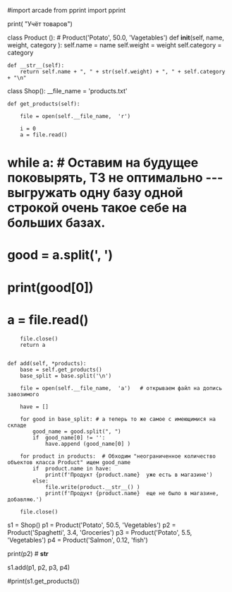 #import arcade
from pprint import pprint

print( "Учёт товаров")

class Product ():
    # Product('Potato', 50.0, 'Vagetables')
    def __init__(self, name, weight, category ):
        self.name  = name
        self.weight  = weight
        self.category  = category

    def __str__(self):
        return self.name + ", " + str(self.weight) + ", " + self.category + "\n"

class Shop():
    __file_name = 'products.txt'

    def get_products(self):

        file = open(self.__file_name,  'r')

        i = 0
        a = file.read()

#      while a:  # Оставим на будущее поковырять, ТЗ не оптимально ---выгружать одну базу одной строкой очень такое себе на больших базах.
#          good = a.split(', ')
#            print(good[0])
#            a = file.read()

        file.close()
        return a


    def add(self, *products):
        base = self.get_products()
        base_split = base.split('\n')

        file = open(self.__file_name,  'a')   # открываем файл на допись завозимого

        have = []

        for good in base_split: # а теперь то же самое c имеющимися на складе
            good_name = good.split(", ")
            if  good_name[0] != '':
                have.append (good_name[0] )

        for product in products:  # Обходим "неограниченное количество объектов класса Product" ищем good_name
            if  product.name in have:
                print(f'Продукт {product.name}  уже есть в магазине')
            else:
                file.write(product.__str__() )
                print(f'Продукт {product.name}  еще не было в магазине, добавляю.')

        file.close()




s1 = Shop()
p1 = Product('Potato', 50.5, 'Vegetables')
p2 = Product('Spaghetti', 3.4, 'Groceries')
p3 = Product('Potato', 5.5, 'Vegetables')
p4 = Product('Salmon', 0.12, 'fish')

print(p2) # __str__

s1.add(p1, p2, p3, p4)

#print(s1.get_products())
